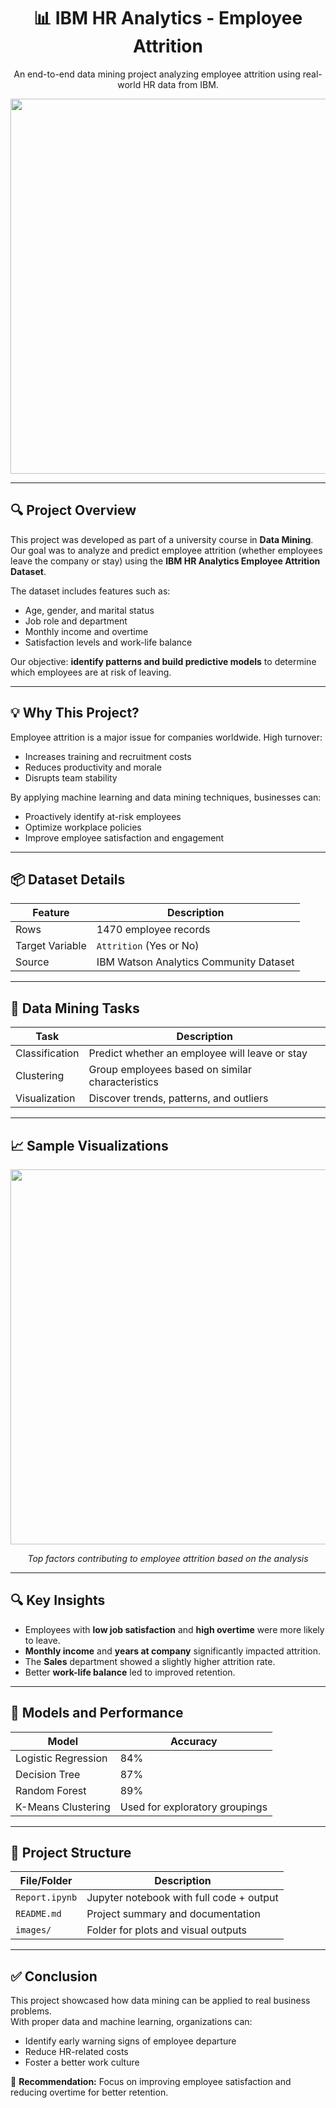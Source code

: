 <h1 align="center">📊 IBM HR Analytics - Employee Attrition</h1>

<p align="center">
  An end-to-end data mining project analyzing employee attrition using real-world HR data from IBM.
</p>

<p align="center">
  <img src="https://miro.medium.com/v2/resize:fit:800/format:webp/1*iErTzbn9p5ChCNmJcS3SSg.png" width="600"/>
</p>

---

## 🔍 Project Overview

This project was developed as part of a university course in **Data Mining**. Our goal was to analyze and predict employee attrition (whether employees leave the company or stay) using the **IBM HR Analytics Employee Attrition Dataset**.

The dataset includes features such as:
- Age, gender, and marital status
- Job role and department
- Monthly income and overtime
- Satisfaction levels and work-life balance

Our objective: **identify patterns and build predictive models** to determine which employees are at risk of leaving.

---

## 💡 Why This Project?

Employee attrition is a major issue for companies worldwide. High turnover:
- Increases training and recruitment costs
- Reduces productivity and morale
- Disrupts team stability

By applying machine learning and data mining techniques, businesses can:
- Proactively identify at-risk employees
- Optimize workplace policies
- Improve employee satisfaction and engagement

---

## 📦 Dataset Details

| Feature             | Description                                |
|--------------------|--------------------------------------------|
| Rows               | 1470 employee records                      |
| Target Variable    | `Attrition` (Yes or No)                    |
| Source             | IBM Watson Analytics Community Dataset     |

---

## 🧠 Data Mining Tasks

| Task            | Description                                                |
|-----------------|------------------------------------------------------------|
| Classification  | Predict whether an employee will leave or stay            |
| Clustering      | Group employees based on similar characteristics          |
| Visualization   | Discover trends, patterns, and outliers                   |

---

## 📈 Sample Visualizations

<p align="center">
  <img src="https://i.imgur.com/YG8F20r.png" width="600"/>
</p>

<p align="center">
  <i>Top factors contributing to employee attrition based on the analysis</i>
</p>

---

## 🔍 Key Insights

- Employees with **low job satisfaction** and **high overtime** were more likely to leave.
- **Monthly income** and **years at company** significantly impacted attrition.
- The **Sales** department showed a slightly higher attrition rate.
- Better **work-life balance** led to improved retention.

---

## 🤖 Models and Performance

| Model                | Accuracy |
|----------------------|----------|
| Logistic Regression  | 84%      |
| Decision Tree        | 87%      |
| Random Forest        | 89%      |
| K-Means Clustering   | Used for exploratory groupings |

---

## 📂 Project Structure

| File/Folder           | Description                              |
|-----------------------|------------------------------------------|
| `Report.ipynb`        | Jupyter notebook with full code + output |
| `README.md`           | Project summary and documentation        |
| `images/`             | Folder for plots and visual outputs      |

---

## ✅ Conclusion

This project showcased how data mining can be applied to real business problems.  
With proper data and machine learning, organizations can:
- Identify early warning signs of employee departure
- Reduce HR-related costs
- Foster a better work culture

📌 **Recommendation:** Focus on improving employee satisfaction and reducing overtime for better retention.



